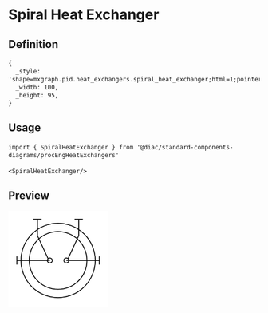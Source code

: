 # Spiral Heat Exchanger

## Definition

```
{
  _style: 'shape=mxgraph.pid.heat_exchangers.spiral_heat_exchanger;html=1;pointerEvents=1;align=center;verticalLabelPosition=bottom;verticalAlign=top;dashed=0;',
  _width: 100,
  _height: 95,
}
```

## Usage

```
import { SpiralHeatExchanger } from '@diac/standard-components-diagrams/procEngHeatExchangers'

<SpiralHeatExchanger/>
```

## Preview

<img src="./spiral-heat-exchanger.png" width="200"/>

